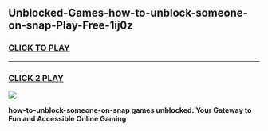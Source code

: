 
## Unblocked-Games-how-to-unblock-someone-on-snap-Play-Free-1ij0z
<h3>
<a href="https://premium76.site?title=how-to-unblock-someone-on-snap&ref=10A">CLICK TO PLAY</a></h3>
<hr>

<h3>
<a href="https://premium76.site?title=how-to-unblock-someone-on-snap&ref=10A">CLICK 2 PLAY</a>
  
</h3>

<a href="https://premium76.site?title=how-to-unblock-someone-on-snap&ref=10A"><img src="https://clearcache.store/games.png"></a>


**how-to-unblock-someone-on-snap games unblocked: Your Gateway to Fun and Accessible Online Gaming**
